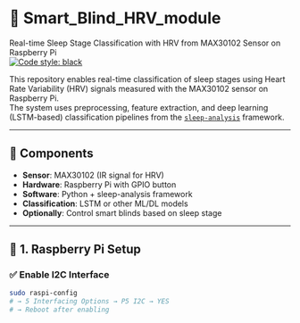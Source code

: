 # 🛌 Smart_Blind_HRV_module

Real-time Sleep Stage Classification with HRV from MAX30102 Sensor on Raspberry Pi  
[![Code style: black](https://img.shields.io/badge/code%20style-black-000000.svg)](https://github.com/psf/black)

This repository enables real-time classification of sleep stages using Heart Rate Variability (HRV) signals measured with the MAX30102 sensor on Raspberry Pi.  
The system uses preprocessing, feature extraction, and deep learning (LSTM-based) classification pipelines from the [`sleep-analysis`](https://github.com/mad-lab-fau/sleep_analysis) framework.

---

## 📡 Components

- **Sensor**: MAX30102 (IR signal for HRV)
- **Hardware**: Raspberry Pi with GPIO button
- **Software**: Python + sleep-analysis framework
- **Classification**: LSTM or other ML/DL models
- **Optionally**: Control smart blinds based on sleep stage

---

## 🔧 1. Raspberry Pi Setup

### ✅ Enable I2C Interface
```bash
sudo raspi-config
# → 5 Interfacing Options → P5 I2C → YES
# → Reboot after enabling
